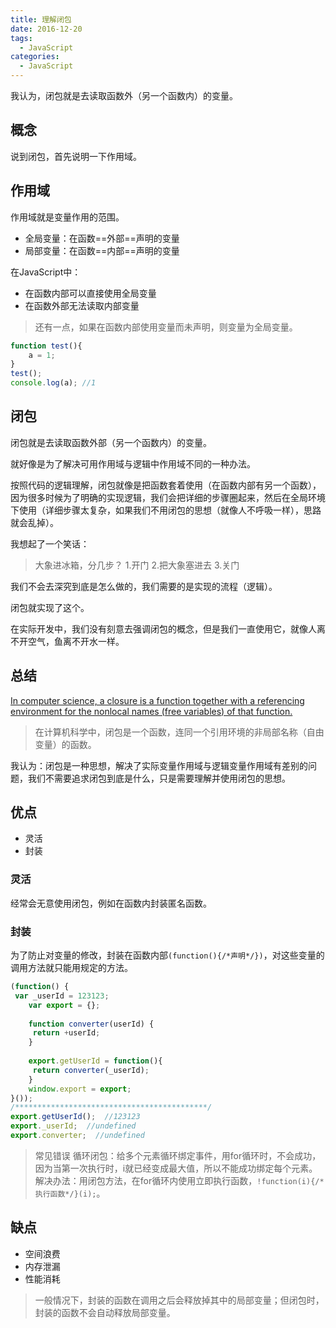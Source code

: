 ```yaml
---
title: 理解闭包
date: 2016-12-20
tags: 
  - JavaScript
categories: 
  - JavaScript 
---
```


我认为，闭包就是去读取函数外（另一个函数内）的变量。

<!-- more -->

## 概念

说到闭包，首先说明一下作用域。

## 作用域

作用域就是变量作用的范围。

- 全局变量：在函数==外部==声明的变量
- 局部变量：在函数==内部==声明的变量

在JavaScript中：

- 在函数内部可以直接使用全局变量
- 在函数外部无法读取内部变量

> 还有一点，如果在函数内部使用变量而未声明，则变量为全局变量。

```javascript
function test(){
    a = 1; 
}
test();
console.log(a); //1
```

## 闭包

闭包就是去读取函数外部（另一个函数内）的变量。

就好像是为了解决可用作用域与逻辑中作用域不同的一种办法。

按照代码的逻辑理解，闭包就像是把函数套着使用（在函数内部有另一个函数），因为很多时候为了明确的实现逻辑，我们会把详细的步骤圈起来，然后在全局环境下使用（详细步骤太复杂，如果我们不用闭包的思想（就像人不呼吸一样），思路就会乱掉）。

我想起了一个笑话：

> 大象进冰箱，分几步？
> 1.开门
> 2.把大象塞进去
> 3.关门

我们不会去深究到底是怎么做的，我们需要的是实现的流程（逻辑）。

闭包就实现了这个。

在实际开发中，我们没有刻意去强调闭包的概念，但是我们一直使用它，就像人离不开空气，鱼离不开水一样。

## 总结

[In computer science, a closure is a function together with a referencing environment for the nonlocal names (free variables) of that function.](http://kb.cnblogs.com/page/110782/)

> 在计算机科学中，闭包是一个函数，连同一个引用环境的非局部名称（自由变量）的函数。

我认为：闭包是一种思想，解决了实际变量作用域与逻辑变量作用域有差别的问题，我们不需要追求闭包到底是什么，只是需要理解并使用闭包的思想。

## 优点

- 灵活
- 封装

### 灵活

经常会无意使用闭包，例如在函数内封装匿名函数。

### 封装

为了防止对变量的修改，封装在函数内部`(function(){/*声明*/})`，对这些变量的调用方法就只能用规定的方法。

```javascript
(function() {
 var _userId = 123123;
    var export = {};
    
    function converter(userId) {
     return +userId;
    }
    
    export.getUserId = function(){
     return converter(_userId);
    }
    window.export = export;
}());
/*******************************************/
export.getUserId();  //123123
export._userId;  //undefined
export.converter;  //undefined
```

> 常见错误
> 循环闭包：给多个元素循环绑定事件，用for循环时，不会成功，因为当第一次执行时，i就已经变成最大值，所以不能成功绑定每个元素。
> 解决办法：用闭包方法，在for循环内使用立即执行函数，`!function(i){/*执行函数*/}(i);`。

## 缺点

- 空间浪费
- 内存泄漏
- 性能消耗

> 一般情况下，封装的函数在调用之后会释放掉其中的局部变量；但闭包时，封装的函数不会自动释放局部变量。
